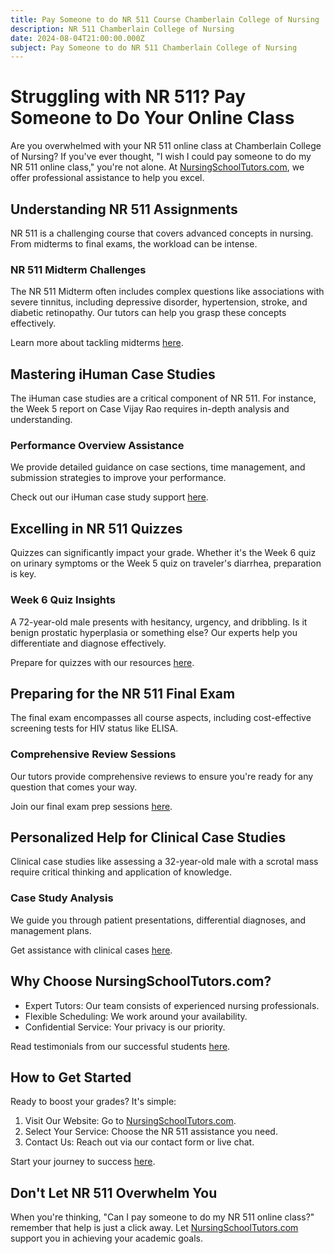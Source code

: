 ```yaml
---
title: Pay Someone to do NR 511 Course Chamberlain College of Nursing
description: NR 511 Chamberlain College of Nursing
date: 2024-08-04T21:00:00.000Z
subject: Pay Someone to do NR 511 Chamberlain College of Nursing
---
```


# **Struggling with NR 511? Pay Someone to Do Your Online Class**

Are you overwhelmed with your NR 511 online class at Chamberlain College of Nursing? If you've ever thought, "I wish I could pay someone to do my NR 511 online class," you're not alone. At [NursingSchoolTutors.com](https://nursingschooltutors.com/), we offer professional assistance to help you excel.

## Understanding NR 511 Assignments

NR 511 is a challenging course that covers advanced concepts in nursing. From midterms to final exams, the workload can be intense.

### NR 511 Midterm Challenges

The NR 511 Midterm often includes complex questions like associations with severe tinnitus, including depressive disorder, hypertension, stroke, and diabetic retinopathy. Our tutors can help you grasp these concepts effectively.

Learn more about tackling midterms [here](https://nursingschooltutors.com/nr511-midterm-help).

## Mastering iHuman Case Studies

The iHuman case studies are a critical component of NR 511. For instance, the Week 5 report on Case Vijay Rao requires in-depth analysis and understanding.

### Performance Overview Assistance

We provide detailed guidance on case sections, time management, and submission strategies to improve your performance.

Check out our iHuman case study support [here](https://nursingschooltutors.com/ihuman-case-study-assistance).

## Excelling in NR 511 Quizzes

Quizzes can significantly impact your grade. Whether it's the Week 6 quiz on urinary symptoms or the Week 5 quiz on traveler's diarrhea, preparation is key.

### Week 6 Quiz Insights

A 72-year-old male presents with hesitancy, urgency, and dribbling. Is it benign prostatic hyperplasia or something else? Our experts help you differentiate and diagnose effectively.

Prepare for quizzes with our resources [here](https://nursingschooltutors.com/nr511-quiz-preparation).

## Preparing for the NR 511 Final Exam

The final exam encompasses all course aspects, including cost-effective screening tests for HIV status like ELISA.

### Comprehensive Review Sessions

Our tutors provide comprehensive reviews to ensure you're ready for any question that comes your way.

Join our final exam prep sessions [here](https://nursingschooltutors.com/nr511-final-exam-prep).

## Personalized Help for Clinical Case Studies

Clinical case studies like assessing a 32-year-old male with a scrotal mass require critical thinking and application of knowledge.

### Case Study Analysis

We guide you through patient presentations, differential diagnoses, and management plans.

Get assistance with clinical cases [here](https://nursingschooltutors.com/clinical-case-study-help).

## Why Choose NursingSchoolTutors.com?

* Expert Tutors: Our team consists of experienced nursing professionals.
* Flexible Scheduling: We work around your availability.
* Confidential Service: Your privacy is our priority.

Read testimonials from our successful students [here](https://nursingschooltutors.com/testimonials).

## How to Get Started

Ready to boost your grades? It's simple:

1. Visit Our Website: Go to [NursingSchoolTutors.com](https://nursingschooltutors.com/).
2. Select Your Service: Choose the NR 511 assistance you need.
3. Contact Us: Reach out via our contact form or live chat.

Start your journey to success [here](https://nursingschooltutors.com/contact-us).

## Don't Let NR 511 Overwhelm You

When you're thinking, "Can I pay someone to do my NR 511 online class?" remember that help is just a click away. Let [NursingSchoolTutors.com](https://nursingschooltutors.com/) support you in achieving your academic goals.
